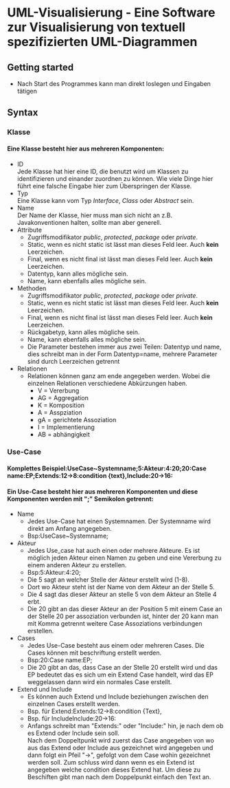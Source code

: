 # UML-Visualisierung - Eine Software zur Visualisierung von textuell spezifizierten UML-Diagrammen

## Getting started
* Nach Start des Programmes kann man direkt loslegen und Eingaben tätigen

## Syntax
### Klasse
#### Eine Klasse besteht hier aus mehreren Komponenten:<br/>
  * ID<br/>
  Jede Klasse hat hier eine ID, die benutzt wird um Klassen zu identifizieren und einander zuordnen zu können. Wie viele Dinge hier führt eine falsche Eingabe hier zum Überspringen der Klasse.<br/>
  * Typ<br/>
  Eine Klasse kann vom Typ *Interface*, *Class* oder *Abstract* sein.<br/>
  * Name<br/>
  Der Name der Klasse, hier muss man sich nicht an z.B. Javakonventionen halten, sollte man aber generell.<br/>
  * Attribute<br/>
    * Zugriffsmodifikator *public*, *protected*, *package* oder *private*.<br/>
    * Static, wenn es nicht static ist lässt man dieses Feld leer. Auch __kein__ Leerzeichen.<br/>
    * Final, wenn es nicht final ist lässt man dieses Feld leer. Auch __kein__ Leerzeichen.<br/>
    * Datentyp, kann alles mögliche sein.<br/>
    * Name, kann ebenfalls alles mögliche sein.<br/>
   * Methoden<br/>
       * Zugriffsmodifikator *public*, *protected*, *package* oder *private*.<br/>
       * Static, wenn es nicht static ist lässt man dieses Feld leer. Auch __kein__ Leerzeichen.<br/>
       * Final, wenn es nicht final ist lässt man dieses Feld leer. Auch __kein__ Leerzeichen.<br/>
       * Rückgabetyp, kann alles mögliche sein.<br/>
       * Name, kann ebenfalls alles mögliche sein.<br/>
       * Die Parameter bestehen immer aus zwei Teilen: Datentyp und name, dies schreibt man in der Form Datentyp=name, mehrere Parameter sind durch Leerzeichen getrennt<br/>
   * Relationen<br/>
       * Relationen können ganz am ende angegeben werden. Wobei die einzelnen Relationen verschiedene Abkürzungen haben.
          * V  = Vererbung
          * AG = Aggregation
          * K  = Komposition
          * A  = Asspziation
          * gA = gerichtete Assoziation 
          * I  = Implementierung
          * AB = abhängigkeit
          
### Use-Case
#### Komplettes Beispiel:UseCase~Systemname;5:Akteur:4:20;20:Case name:EP;Extends:12->8:condition {text},Include:20->16:
#### Ein Use-Case besteht hier aus mehreren Komponenten und diese Komponenten werden mit ";" Semikolon getrennt:
  * Name<br/>
    * Jedes Use-Case hat einen Systemnamen. Der Systemname wird direkt am Anfang angegeben.<br/> 
    * Bsp:UseCase~Systemname;<br/>
  *  Akteur<br/>
     * Jedes Use_case hat auch einen oder mehrere Akteure. Es ist möglich jeden Akteur einen Namen zu geben und eine Vererbung zu einem         anderen Akteur zu erstellen. <br/>
     * Bsp:5:Akteur:4:20;<br/>
     * Die 5 sagt an welcher Stelle der Akteur erstellt wird (1-8).<br/>
     * Dort wo Akteur steht ist der Name von dem Akteur an der Stelle 5.<br/>
     * Die 4 sagt das dieser Akteur an stelle 5 von dem Akteur an Stelle 4 erbt.<br/>
     * Die 20 gibt an das dieser Akteur an der Position 5 mit einem Case an der Stelle 20 per assoziation verbunden ist, hinter der 20        kann man mit Komma getrennt weitere Case Assoziations verbindungen erstellen. <br/>
  * Cases<br/>
    * Jedes Use-Case besteht aus einem oder mehreren Cases. Die Cases können mit beschriftung erstellt werden.<br/>
    * Bsp:20:Case name:EP;<br/>
    * Die 20 gibt an das, dass Case an der Stelle 20 erstellt wird und das EP bedeutet das es sich um ein Extend Case handelt, wird das         EP weggelassen dann wird ein normales Case erstellt.<br/>
  * Extend und Include<br/>
    * Es können auch Extend und Include beziehungen zwischen den einzelnen Cases erstellt werden.<br/>
    * Bsp. für Extend:Extends:12->8:condition {Text},<br/>
    * Bsp. für IncludeInclude:20->16:<br/>
    * Anfangs schreibt man "Extends:" oder "Include:" hin, je nach dem ob es Extend oder Include sein soll.<br/>
    Nach dem Doppeltpunkt wird zuerst das Case angegeben von wo aus das Extend oder Include aus gezeichnet wird angegeben und dann folgt      ein Pfeil "->", gefolgt von dem Case wohin gezeichnet werden soll. Zum schluss wird dann wenn es ein Extend ist angegeben welche        condition dieses Extend hat. Um diese zu Beschiften gibt man nach dem Doppelpunkt einfach den Text an.
